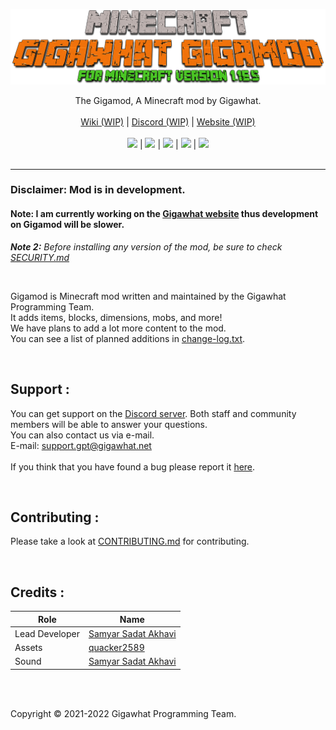 <p align="center">
  <a href="https://github.com/Gigawhat-net/Gigamod">
    <img src="https://raw.githubusercontent.com/Gigawhat-net/Gigamod/dev/.github/images/GIGAMOD_LOGO.png">
  </a>
</p>
<p align="center">
	The Gigamod, A Minecraft mod by Gigawhat.
	<br>
	<br>
  	<a href="https://github.com/Gigawhat-net/Gigamod/wiki">Wiki (WIP)</a>
  	|
  	<a href="https://discord.gg/rMq7GujUZJ">Discord (WIP)</a>
	|
  	<a href="https://gigawhat.net">Website (WIP)</a>
  	<br>
	<br>
	<a href="https://github.com/Gigawhat-net/Gigamod/actions/workflows/codeql-analysis.yml"><img src="https://github.com/Gigawhat-net/Gigamod/actions/workflows/codeql-analysis.yml/badge.svg"></a>
	|
	<a href="https://files.minecraftforge.net/net/minecraftforge/forge/index_1.16.5.html"><img src="https://img.shields.io/badge/mod%20loader-Forge-orange"></a>
	|
	<a href="https://github.com/Gigawhat-net/Gigamod/blob/dev/LICENSE"><img src="https://img.shields.io/github/license/Gigawhat-net/Gigamod ?color=blue"></a>
	|
	<a href="https://github.com/Gigawhat-net/Gigamod/releases"><img src="https://img.shields.io/github/v/release/Gigawhat-net/Gigamod?display_name=tag&include_prereleases&label=version"></a>
	|
	<a href="https://github.com/Gigawhat-net/Gigamod/issues"><img src="https://img.shields.io/github/issues/Gigawhat-net/Gigamod"></a>
	<br><br>
</p>

----
### Disclaimer: Mod is in development.
#### Note: I am currently working on the <a href="https://www.gigawhat.net">Gigawhat website</a> thus development on Gigamod will be slower.
***Note 2:** Before installing any version of the mod, be sure to check <a href="https://github.com/Gigawhat-net/Gigamod/blob/dev/SECURITY.md">SECURITY.md</a>*

<br>

Gigamod is Minecraft mod written and maintained by the Gigawhat Programming Team.<br>
It adds items, blocks, dimensions, mobs, and more!<br>
We have plans to add a lot more content to the mod.<br>
You can see a list of planned additions in <a href="https://github.com/Gigawhat-net/Gigamod/blob/dev/change-log.txt">change-log.txt</a>.

<br>

## Support :
You can get support on the <a href="https://discord.gg/rMq7GujUZJ">Discord server</a>. Both staff and community members will be able to answer your questions.<br>
You can also contact us via e-mail.<br>
E-mail: support.gpt@gigawhat.net
<br>
<br>
If you think that you have found a bug please report it <a href="https://github.com/Gigawhat-net/Gigamod/issues">here</a>.

<br>

## Contributing :

Please take a look at <a href="https://github.com/Gigawhat-net/Gigamod/blob/dev/CONTRIBUTING.md">CONTRIBUTING.md</a> for contributing.

<br>

## Credits :

| Role           | Name                                                             |
| -------------- | ---------------------------------------------------------------- |
| Lead Developer | <a href="https://github.com/samyarsadat">Samyar Sadat Akhavi</a> |
| Assets         | <a href="https://github.com/quacker2589">quacker2589</a>         |
| Sound          | <a href="https://github.com/samyarsadat">Samyar Sadat Akhavi</a> |

<br>
<br>

Copyright © 2021-2022 Gigawhat Programming Team.
